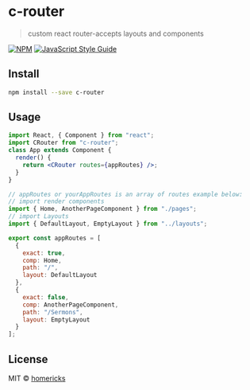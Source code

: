 # c-router

> custom react router-accepts layouts and components

[![NPM](https://img.shields.io/npm/v/c-router.svg)](https://www.npmjs.com/package/c-router) [![JavaScript Style Guide](https://img.shields.io/badge/code_style-standard-brightgreen.svg)](https://standardjs.com)

## Install

```bash
npm install --save c-router
```

## Usage

```jsx
import React, { Component } from "react";
import CRouter from "c-router";
class App extends Component {
  render() {
    return <CRouter routes={appRoutes} />;
  }
}

// appRoutes or yourAppRoutes is an array of routes example below:
// import render components
import { Home, AnotherPageComponent } from "./pages";
// import Layouts
import { DefaultLayout, EmptyLayout } from "../layouts";

export const appRoutes = [
  {
    exact: true,
    comp: Home,
    path: "/",
    layout: DefaultLayout
  },
  {
    exact: false,
    comp: AnotherPageComponent,
    path: "/Sermons",
    layout: EmptyLayout
  }
];
```

## License

MIT © [homericks](https://github.com/homericks)
